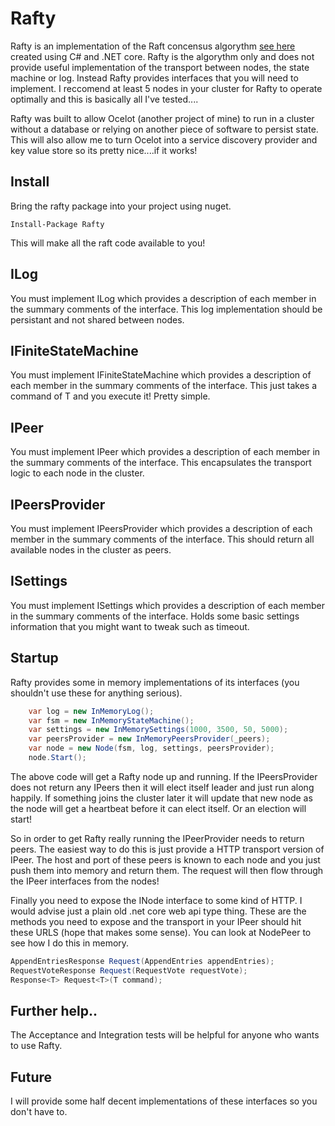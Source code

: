 # Rafty

Rafty is an implementation of the Raft concensus algorythm [see here](https://raft.github.io/) created using C# and .NET core. Rafty is the algorythm only and does not provide useful implementation of the transport between nodes, the state machine or log. Instead Rafty provides interfaces that you will need to implement. I reccomend at least 5 nodes in your cluster for Rafty to operate optimally and this is basically all I've tested....

Rafty was built to allow Ocelot (another project of mine) to run in a cluster without a database or relying on another piece of software to persist state. This will also allow me to turn Ocelot into a service discovery provider and key value store so its pretty nice....if it works!

## Install

Bring the rafty package into your project using nuget.

```Install-Package Rafty```

This will make all the raft code available to you!

## ILog

You must implement ILog which provides a description of each member in the summary comments of the interface. This log implementation should be persistant and not shared between nodes.

## IFiniteStateMachine

You must implement IFiniteStateMachine which provides a description of each member in the summary comments of the interface. This just takes a command of T and you execute it! Pretty simple.

## IPeer

You must implement IPeer which provides a description of each member in the summary comments of the interface. This encapsulates the transport logic to each node in the cluster.

## IPeersProvider

You must implement IPeersProvider which provides a description of each member in the summary comments of the interface. This should return all available nodes in the cluster as peers.

## ISettings

You must implement ISettings which provides a description of each member in the summary comments of the interface. Holds some basic settings information that you might want to tweak such as timeout.

## Startup

Rafty provides some in memory implementations of its interfaces (you shouldn't use these for anything serious).

```csharp
    var log = new InMemoryLog();
    var fsm = new InMemoryStateMachine();
    var settings = new InMemorySettings(1000, 3500, 50, 5000);
    var peersProvider = new InMemoryPeersProvider(_peers);
    var node = new Node(fsm, log, settings, peersProvider);
    node.Start();
```

The above code will get a Rafty node up and running. If the IPeersProvider does not return any IPeers then it will elect itself leader and just run along happily. If something joins the cluster later it will update that new node as the node will get a heartbeat before it can elect itself. Or an election will start!

So in order to get Rafty really running the IPeerProvider needs to return peers. The easiest way to do this is just provide a HTTP transport version of IPeer. The host and port of these peers is known to each node and you just push them into memory and return them. The request will then flow through the IPeer interfaces from the nodes!

Finally you need to expose the INode interface to some kind of HTTP. I would advise just a plain old .net core web api type thing. These are the methods you need to expose and the transport in your IPeer should hit these URLS (hope that makes some sense). You can look at NodePeer to see how I do this in memory.

```csharp
AppendEntriesResponse Request(AppendEntries appendEntries);
RequestVoteResponse Request(RequestVote requestVote);
Response<T> Request<T>(T command);
```

## Further help..

The Acceptance and Integration tests will be helpful for anyone who wants to use Rafty.

## Future

I will provide some half decent implementations of these interfaces so you don't have to.